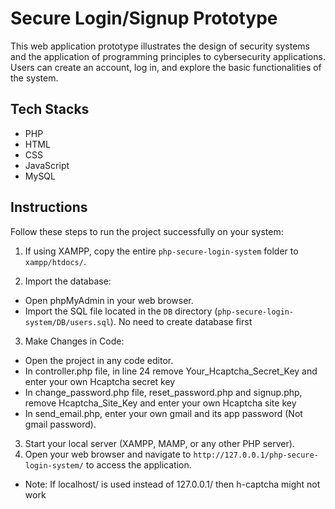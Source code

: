 # Secure Login/Signup Prototype

This web application prototype illustrates the design of security systems and the application of programming principles to cybersecurity applications. Users can create an account, log in, and explore the basic functionalities of the system.

## Tech Stacks

- PHP
- HTML
- CSS
- JavaScript
- MySQL

## Instructions

Follow these steps to run the project successfully on your system:

1. If using XAMPP, copy the entire `php-secure-login-system` folder to `xampp/htdocs/`.

2. Import the database:

- Open phpMyAdmin in your web browser.
- Import the SQL file located in the `DB` directory (`php-secure-login-system/DB/users.sql`). No need to create database first

3. Make Changes in Code:

- Open the project in any code editor.
- In controller.php file, in line 24 remove Your_Hcaptcha_Secret_Key and enter your own Hcaptcha secret key
- In change_password.php file, reset_password.php and signup.php, remove Hcaptcha_Site_Key and enter your own Hcaptcha site key
- In send_email.php, enter your own gmail and its app password (Not gmail password).

3. Start your local server (XAMPP, MAMP, or any other PHP server).
4. Open your web browser and navigate to `http://127.0.0.1/php-secure-login-system/` to access the application.

- Note: If localhost/ is used instead of 127.0.0.1/ then h-captcha might not work


